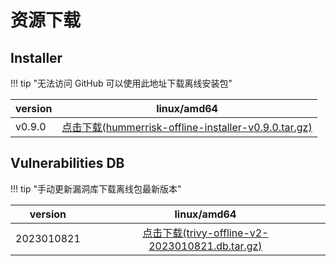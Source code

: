 # 资源下载

## Installer

!!! tip "无法访问 GitHub 可以使用此地址下载离线安装包"

| version |                                                                           linux/amd64                                                                            |
|---------|:----------------------------------------------------------------------------------------------------------------------------------------------------------------:|
| v0.9.0  | [点击下载(hummerrisk-offline-installer-v0.9.0.tar.gz)](https://company.hummercloud.com/offline-package/hummerrisk/x86_64/hummerrisk-offline-installer-v0.9.0.tar.gz) |

## Vulnerabilities DB

!!! tip "手动更新漏洞库下载离线包最新版本"

| version    |                                                                     linux/amd64                                                                     |
|------------|:---------------------------------------------------------------------------------------------------------------------------------------------------:|
| 2023010821 | [点击下载(trivy-offline-v2-2023010821.db.tar.gz)](https://company.hummercloud.com/offline-package/trivy/trivy-db/trivy-offline-v2-2023010821.db.tar.gz) |
